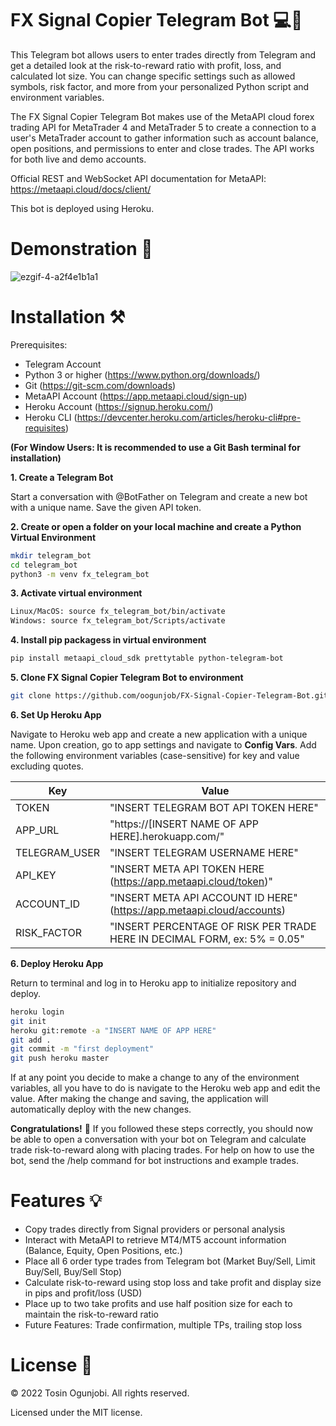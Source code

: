 # FX Signal Copier Telegram Bot 💻💸

This Telegram bot allows users to enter trades directly from Telegram and get a detailed look at the risk-to-reward ratio with profit, loss, and calculated lot size. You can change specific settings such as allowed symbols, risk factor, and more from your personalized Python script and environment variables.

The FX Signal Copier Telegram Bot makes use of the MetaAPI cloud forex trading API for MetaTrader 4 and MetaTrader 5 to create a connection to a user's MetaTrader account to gather information such as account balance, open positions, and permissions to enter and close trades. The API works for both live and demo accounts.

Official REST and WebSocket API documentation for MetaAPI: https://metaapi.cloud/docs/client/

This bot is deployed using Heroku.

# Demonstration 🎥

![ezgif-4-a2f4e1b1a1](https://user-images.githubusercontent.com/54332223/180027398-36ddf07b-0f22-4589-9e02-8bd4031dc27b.gif)

# Installation ⚒️

Prerequisites:
- Telegram Account 
- Python 3 or higher (https://www.python.org/downloads/)
- Git (https://git-scm.com/downloads)
- MetaAPI Account (https://app.metaapi.cloud/sign-up)
- Heroku Account (https://signup.heroku.com/)
- Heroku CLI (https://devcenter.heroku.com/articles/heroku-cli#pre-requisites)

**(For Window Users: It is recommended to use a Git Bash terminal for installation)**

**1. Create a Telegram Bot**

Start a conversation with @BotFather on Telegram and create a new bot with a unique name. Save the given API token.

**2. Create or open a folder on your local machine and create a Python Virtual Environment**
```bash
mkdir telegram_bot
cd telegram_bot
python3 -m venv fx_telegram_bot
```

**3. Activate virtual environment**
```bash
Linux/MacOS: source fx_telegram_bot/bin/activate
Windows: source fx_telegram_bot/Scripts/activate
```

**4. Install pip packagess in virtual environment**
```bash
pip install metaapi_cloud_sdk prettytable python-telegram-bot
```

**5. Clone FX Signal Copier Telegram Bot to environment**
```bash
git clone https://github.com/oogunjob/FX-Signal-Copier-Telegram-Bot.git
```

**6. Set Up Heroku App**

Navigate to Heroku web app and create a new application with a unique name. Upon creation, go to app settings and navigate to **Config Vars**. Add the following environment variables (case-sensitive) for key and value excluding quotes.

|Key  | Value |
| ------------- | ------------- |
| TOKEN  | "INSERT TELEGRAM BOT API TOKEN HERE"  |
| APP_URL  | "https://[INSERT NAME OF APP HERE].herokuapp.com/"  |
| TELEGRAM_USER  | "INSERT TELEGRAM USERNAME HERE"  |
| API_KEY  | "INSERT META API TOKEN HERE (https://app.metaapi.cloud/token)"  |
| ACCOUNT_ID  | "INSERT META API ACCOUNT ID HERE" (https://app.metaapi.cloud/accounts) |
| RISK_FACTOR  | "INSERT PERCENTAGE OF RISK PER TRADE HERE IN DECIMAL FORM, ex: 5% = 0.05"  |

**6. Deploy Heroku App**

Return to terminal and log in to Heroku app to initialize repository and deploy.
```bash
heroku login
git init
heroku git:remote -a "INSERT NAME OF APP HERE"
git add .
git commit -m "first deployment"
git push heroku master
```

If at any point you decide to make a change to any of the environment variables, all you have to do is navigate to the Heroku web app and edit the value. After making the change and saving, the application will automatically deploy with the new changes.

**Congratulations!** 🥳 If you followed these steps correctly, you should now be able to open a conversation with your bot on Telegram and calculate trade risk-to-reward along with placing trades. For help on how to use the bot, send the /help command for bot instructions and example trades.

# Features 💡
- Copy trades directly from Signal providers or personal analysis 
- Interact with MetaAPI to retrieve MT4/MT5 account information (Balance, Equity, Open Positions, etc.)
- Place all 6 order type trades from Telegram bot (Market Buy/Sell, Limit Buy/Sell, Buy/Sell Stop)
- Calculate risk-to-reward using stop loss and take profit and display size in pips and profit/loss (USD)
- Place up to two take profits and use half position size for each to maintain the risk-to-reward ratio
- Future Features: Trade confirmation, multiple TPs, trailing stop loss

# License 📝
&copy; 2022 Tosin Ogunjobi. All rights reserved.

Licensed under the MIT license.

